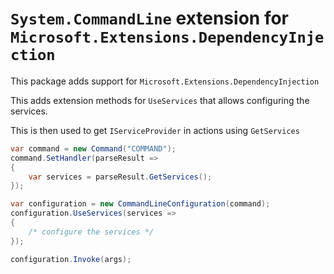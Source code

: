 # `System.CommandLine` extension for `Microsoft.Extensions.DependencyInjection`

This package adds support for `Microsoft.Extensions.DependencyInjection`

This adds extension methods for `UseServices` that allows configuring the services.

This is then used to get `IServiceProvider` in actions using `GetServices`

```csharp
var command = new Command("COMMAND");
command.SetHandler(parseResult =>
{
    var services = parseResult.GetServices();
});

var configuration = new CommandLineConfiguration(command);
configuration.UseServices(services =>
{
    /* configure the services */
});

configuration.Invoke(args);
```
